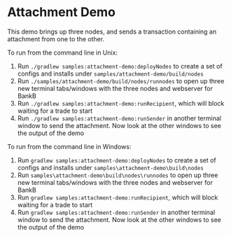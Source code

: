 # Attachment Demo

This demo brings up three nodes, and sends a transaction containing an attachment from one to the other.

To run from the command line in Unix:

1. Run ``./gradlew samples:attachment-demo:deployNodes`` to create a set of configs and installs under 
   ``samples/attachment-demo/build/nodes``
2. Run ``./samples/attachment-demo/build/nodes/runnodes`` to open up three new terminal tabs/windows with the three 
   nodes and webserver for BankB
3. Run ``./gradlew samples:attachment-demo:runRecipient``, which will block waiting for a trade to start
4. Run ``./gradlew samples:attachment-demo:runSender`` in another terminal window to send the attachment. Now look at 
   the other windows to see the output of the demo

To run from the command line in Windows:

1. Run ``gradlew samples:attachment-demo:deployNodes`` to create a set of configs and installs under 
   ``samples\attachment-demo\build\nodes``
2. Run ``samples\attachment-demo\build\nodes\runnodes`` to open up three new terminal tabs/windows with the three nodes 
   and webserver for BankB
3. Run ``gradlew samples:attachment-demo:runRecipient``, which will block waiting for a trade to start
4. Run ``gradlew samples:attachment-demo:runSender`` in another terminal window to send the attachment. Now look at the 
   other windows to see the output of the demo